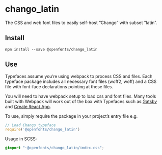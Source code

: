 
# chango_latin

The CSS and web font files to easily self-host “Chango” with subset "latin".

## Install

`npm install --save @openfonts/chango_latin`

## Use

Typefaces assume you’re using webpack to process CSS and files. Each typeface
package includes all necessary font files (woff2, woff) and a CSS file with
font-face declarations pointing at these files.

You will need to have webpack setup to load css and font files. Many tools built
with Webpack will work out of the box with Typefaces such as [Gatsby](https://github.com/gatsbyjs/gatsby)
and [Create React App](https://github.com/facebookincubator/create-react-app).

To use, simply require the package in your project’s entry file e.g.

```javascript
// Load Chango typeface
require('@openfonts/chango_latin')
```

Usage in SCSS:
```scss
@import "~@openfonts/chango_latin/index.css";
```
